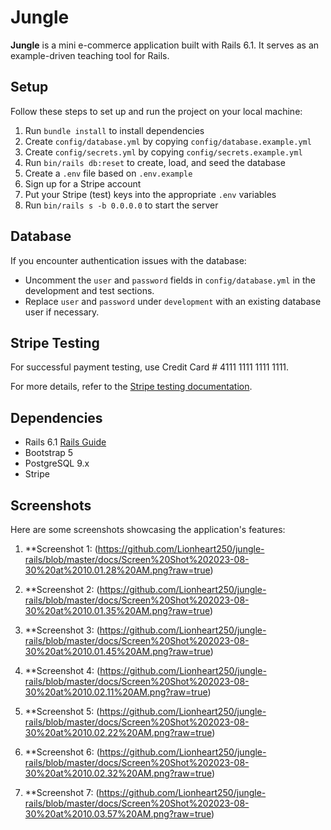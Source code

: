 # Jungle

**Jungle** is a mini e-commerce application built with Rails 6.1. It serves as an example-driven teaching tool for Rails.

## Setup

Follow these steps to set up and run the project on your local machine:

1. Run `bundle install` to install dependencies
2. Create `config/database.yml` by copying `config/database.example.yml`
3. Create `config/secrets.yml` by copying `config/secrets.example.yml`
4. Run `bin/rails db:reset` to create, load, and seed the database
5. Create a `.env` file based on `.env.example`
6. Sign up for a Stripe account
7. Put your Stripe (test) keys into the appropriate `.env` variables
8. Run `bin/rails s -b 0.0.0.0` to start the server

## Database

If you encounter authentication issues with the database:

- Uncomment the `user` and `password` fields in `config/database.yml` in the development and test sections.
- Replace `user` and `password` under `development` with an existing database user if necessary.

## Stripe Testing

For successful payment testing, use Credit Card # 4111 1111 1111 1111.

For more details, refer to the [Stripe testing documentation](https://stripe.com/docs/testing#cards).

## Dependencies

- Rails 6.1 [Rails Guide](http://guides.rubyonrails.org/v6.1/)
- Bootstrap 5
- PostgreSQL 9.x
- Stripe

## Screenshots

Here are some screenshots showcasing the application's features:

1. **Screenshot 1: 
  (https://github.com/Lionheart250/jungle-rails/blob/master/docs/Screen%20Shot%202023-08-30%20at%2010.01.28%20AM.png?raw=true)

2. **Screenshot 2: 
(https://github.com/Lionheart250/jungle-rails/blob/master/docs/Screen%20Shot%202023-08-30%20at%2010.01.35%20AM.png?raw=true)

3. **Screenshot 3: 
(https://github.com/Lionheart250/jungle-rails/blob/master/docs/Screen%20Shot%202023-08-30%20at%2010.01.45%20AM.png?raw=true)

4. **Screenshot 4: 
(https://github.com/Lionheart250/jungle-rails/blob/master/docs/Screen%20Shot%202023-08-30%20at%2010.02.11%20AM.png?raw=true)

5. **Screenshot 5: 
(https://github.com/Lionheart250/jungle-rails/blob/master/docs/Screen%20Shot%202023-08-30%20at%2010.02.22%20AM.png?raw=true)

6. **Screenshot 6: 
(https://github.com/Lionheart250/jungle-rails/blob/master/docs/Screen%20Shot%202023-08-30%20at%2010.02.32%20AM.png?raw=true)

7. **Screenshot 7: 
 (https://github.com/Lionheart250/jungle-rails/blob/master/docs/Screen%20Shot%202023-08-30%20at%2010.03.57%20AM.png?raw=true)